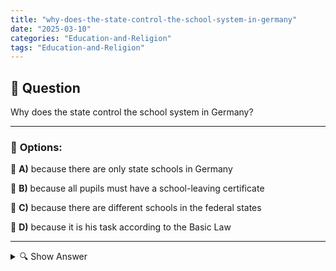 ```yaml
---
title: "why-does-the-state-control-the-school-system-in-germany"
date: "2025-03-10"
categories: "Education-and-Religion"
tags: "Education-and-Religion"
---
```


## 📌 **Question**

Why does the state control the school system in Germany?



---

### 📝 **Options:**

🔘 **A)** because there are only state schools in Germany

🔘 **B)** because all pupils must have a school-leaving certificate

🔘 **C)** because there are different schools in the federal states

🔘 **D)** because it is his task according to the Basic Law

---

<details>
  <summary>🔍 Show Answer</summary>

  <p>
💡  <b>Correct Answer:</b>  d
  </p>
  <p>
    📖<b>Explanation:</b>
    In Germany, the school system is predominantly organised by the state. The federal states are responsible for education policy and ensure that all students have access to quality education. State control establishes uniform educational standards that ensure equal opportunities and ensure that all pupils acquire a recognised school-leaving certificate. In addition, state supervision is anchored in the Basic Law, which defines education as a public task and enables the diversity of school types in the individual federal states.
  </p>
</details>

